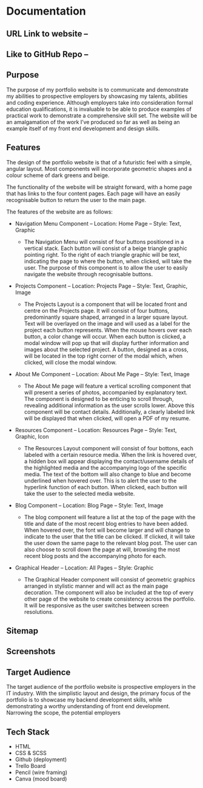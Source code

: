 # Documentation 

## URL Link to website – 
## Like to GitHub Repo – 

## Purpose 

The purpose of my portfolio website is to communicate and demonstrate my abilities to prospective employers by showcasing my talents, abilities and coding experience. Although employers take into consideration formal education qualifications, it is invaluable to be able to produce examples of practical work to demonstrate a comprehensive skill set. The website will be an amalgamation of the work I’ve produced so far as well as being an example itself of my front end development and design skills. 

## Features
The design of the portfolio website is that of a futuristic feel with a simple, angular layout. Most components will incorporate geometric shapes and a colour scheme of dark greens and beige.

The functionality of the website will be straight forward, with a home page that has links to the four content pages. Each page will have an easily recognisable button to return the user to the main page. 

The features of the website are as follows:

- Navigation Menu Component – Location: Home Page – Style: Text, Graphic 
    - The Navigation Menu will consist of four buttons positioned in a vertical stack. Each button will consist of a beige triangle graphic pointing right. To the right of each triangle graphic will be text, indicating the page to where the button, when clicked, will take the user. The purpose of this component is to allow the user to easily navigate the website through recognisable buttons. 

- Projects Component – Location: Projects Page – Style: Text, Graphic, Image  
	- The Projects Layout is a component that will be located front and centre on the Projects page. It will consist of four buttons, predominantly square shaped, arranged in a larger square layout. Text will be overlayed on the image and will used as a label for the project each button represents. When the mouse hovers over each button, a color change will occur. When each button is clicked, a modal window will pop up that will display further information and images about the selected project. A button, designed as a cross, will be located in the top right corner of the modal which, when clicked, will close the modal window. 

- About Me Component – Location: About Me Page – Style: Text, Image 
	- The About Me page will feature a vertical scrolling component that will present a series of photos, accompanied by explanatory text. The component is designed to be enticing to scroll through, revealing additional information as the user scrolls lower. Above this component will be contact details. Additionally, a clearly labeled link will be displayed that when clicked, will open a PDF of my resume. 

- Resources Component – Location: Resources Page – Style: Text, Graphic, Icon
	- The Resources Layout component will consist of four bottons, each labeled with a certain resource media. When the link is hovered over, a hidden box will appear displaying the contact/username details of the highlighted media and the accompanying logo of the specific media. The text of the bottom will also change to blue and become underlined when hovered over. This is to alert the user to the hyperlink function of each button. When clicked, each button will take the user to the selected media website. 

- Blog Component – Location: Blog Page – Style: Text, Image
	- The blog component will feature a list at the top of the page with the title and date of the most recent blog entries to have been added. When hovered over, the font will become larger and will change to indicate to the user that the title can be clicked. If clicked, it will take the user down the same page to the relevant blog post. The user can also choose to scroll down the page at will, browsing the most recent blog posts and the accompanying photo for each. 
	
- Graphical Header – Location: All Pages – Style: Graphic 
	- The Graphical Header component will consist of geometric graphics arranged in stylistic manner and will act as the main page decoration. The component will also be included at the top of every other page of the website to create consistency across the portfolio. It will be responsive as the user switches between screen resolutions.  

## Sitemap



## Screenshots



## Target Audience
The target audience of the portfolio website is prospective employers in the IT industry. With the simplistic layout and design, the primary focus of the portfolio is to showcase my backend development skills, while demonstrating a worthy understanding of front end development. Narrowing the scope, the potential employers 

## Tech Stack 
- HTML 
- CSS & SCSS 
- Github (deployment) 
- Trello Board
- Pencil (wire framing)
- Canva (mood board)

